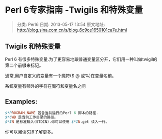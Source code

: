 # Perl 6专家指南 -Twigils 和特殊变量
> 分类: Perl6
日期: 2013-05-17 13:54
原文地址: http://blog.sina.com.cn/s/blog_6c9ce1650101ca7e.html

## Twigils 和特殊变量
Perl 6 有很多特殊变量.为了更容易地跟普通变量区分开，它们用一种叫做twigil的第二个前缀来标记。

通常,用户自定义的变量有一个魔符($ @ 或%)在变量名前。

系统变量有额外的字符在魔符和变量名之间

## Examples:

```perl
$*PROGRAM_NAME 包含当前运行的Perl 6 脚本的路径.
$*CWD 是当前工作目录的路径。
$*IN 是标准输入(STDIN).你可以使用 $*IN.get 读入一行。
```
你可以阅读S28了解更多。